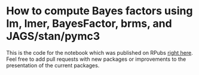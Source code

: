# How to compute Bayes factors using lm, lmer, BayesFactor, brms, and JAGS/stan/pymc3

This is the code for the notebook which was published on RPubs [right here](https://rpubs.com/lindeloev/358672). Feel free to add pull requests with new packages or improvements to the presentation of the current packages.